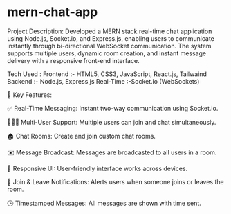 # mern-chat-app

Project Description:
Developed a MERN stack real-time chat application using Node.js, Socket.io, and Express.js, enabling users to communicate instantly through bi-directional WebSocket communication. The system supports multiple users, dynamic room creation, and instant message delivery with a responsive front-end interface.

Tech Used :
Frontend :-	HTML5, CSS3, JavaScript, React.js, Tailwaind
Backend :-	Node.js, Express.js
Real-Time	 :-Socket.io (WebSockets)

🚀 Key Features:

✅ Real-Time Messaging: Instant two-way communication using Socket.io.

🧑‍🤝‍🧑 Multi-User Support: Multiple users can join and chat simultaneously.

🏠 Chat Rooms: Create and join custom chat rooms.

✉️ Message Broadcast: Messages are broadcasted to all users in a room.

📱 Responsive UI: User-friendly interface works across devices.

📌 Join & Leave Notifications: Alerts users when someone joins or leaves the room.

🕒 Timestamped Messages: All messages are shown with time sent.




